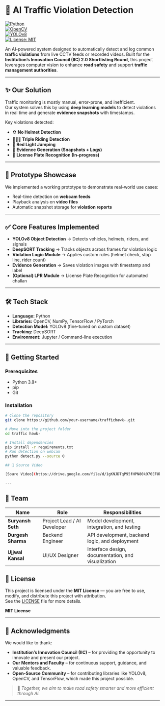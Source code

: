 # 🚦 AI Traffic Violation Detection  

[![Python](https://img.shields.io/badge/Python-3.8%2B-blue?logo=python)](https://www.python.org/)  
[![OpenCV](https://img.shields.io/badge/OpenCV-Computer%20Vision-green?logo=opencv)](https://opencv.org/)  
[![YOLOv8](https://img.shields.io/badge/YOLOv8-Object%20Detection-red?logo=ultralytics)](https://github.com/ultralytics/ultralytics)  
[![License: MIT](https://img.shields.io/badge/License-MIT-yellow.svg)](LICENSE)  

An AI-powered system designed to automatically detect and log common **traffic violations** from live CCTV feeds or recorded videos. Built for the **Institution’s Innovation Council (IIC) 2.0 Shortlisting Round**, this project leverages computer vision to enhance **road safety** and support **traffic management authorities**.  

---

## ✨ Our Solution  

Traffic monitoring is mostly manual, error-prone, and inefficient.  
Our system solves this by using **deep learning models** to detect violations in real time and generate **evidence snapshots** with timestamps.  

Key violations detected:  
- ⛑️ **No Helmet Detection**  
- 👨‍👨‍👧 **Triple Riding Detection**  
- 🚦 **Red Light Jumping**  
- 📸 **Evidence Generation (Snapshots + Logs)**  
- 🔢 **License Plate Recognition (In-progress)**  

---

## 🎥 Prototype Showcase  

We implemented a working prototype to demonstrate real-world use cases:  
- Real-time detection on **webcam feeds**  
- Playback analysis on **video files**  
- Automatic snapshot storage for **violation reports**  

---

## ✅ Core Features Implemented  

- **YOLOv8 Object Detection** → Detects vehicles, helmets, riders, and signals  
- **DeepSORT Tracking** → Tracks objects across frames for violation logic  
- **Violation Logic Module** → Applies custom rules (helmet check, stop line, rider count)  
- **Evidence Generation** → Saves violation images with timestamp and label  
- **(Optional) LPR Module** → License Plate Recognition for automated challan  

---

## 🛠️ Tech Stack  

- **Language:** Python  
- **Libraries:** OpenCV, NumPy, TensorFlow / PyTorch  
- **Detection Model:** YOLOv8 (fine-tuned on custom dataset)  
- **Tracking:** DeepSORT  
- **Environment:** Jupyter / Command-line execution  

---

## 🚀 Getting Started  

### Prerequisites  
- Python 3.8+  
- pip  
- Git  



### Installation  
```bash
# Clone the repository
git clone https://github.com/your-username/traffichawk-.git

# Move into the project folder
cd traffic hawk-

# Install dependencies
pip install -r requirements.txt
# Run detection on webcam
python detect.py --source 0

## 🎥 Source Video

[Soure Video](https://drive.google.com/file/d/1gKNJDTqP95fHPN80k970EFUkTRPlA_u_/view?usp=sharing)

---

```
## 👥 Team

| Name | Role | Responsibilities |
|------|------|------------------|
| **Suryansh Seth** | Project Lead / AI Developer | Model development, integration, and testing |
| **Durgesh Sharma** | Backend Engineer | API development, backend logic, and deployment |
| **Ujjwal Kansal** | UI/UX Designer | Interface design, documentation, and visualization |

## 📜 License  

This project is licensed under the **MIT License** — you are free to use, modify, and distribute this project with attribution.  
See the [LICENSE](LICENSE) file for more details.  

**MIT License**

---

## 🙏 Acknowledgments  

We would like to thank:  

- **Institution’s Innovation Council (IIC)** – for providing the opportunity to innovate and present our project.  
- **Our Mentors and Faculty** – for continuous support, guidance, and valuable feedback.  
- **Open-Source Community** – for contributing libraries like YOLOv8, OpenCV, and TensorFlow, which made this project possible.  

> 🚀 *Together, we aim to make road safety smarter and more efficient through AI.*

---


